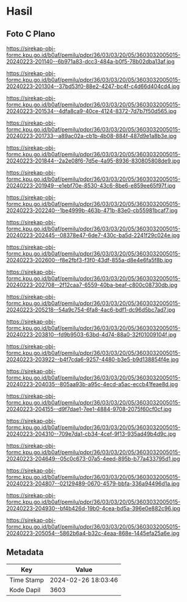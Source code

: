 # Hasil

## Foto C Plano

https://sirekap-obj-formc.kpu.go.id/b0af/pemilu/pdpr/36/03/03/20/05/3603032005015-20240223-201140--6b971a83-dcc3-484a-b0f5-78b02dba13af.jpg

https://sirekap-obj-formc.kpu.go.id/b0af/pemilu/pdpr/36/03/03/20/05/3603032005015-20240223-201304--37bd53f0-88e2-4247-bc4f-c4d66d404cd4.jpg

https://sirekap-obj-formc.kpu.go.id/b0af/pemilu/pdpr/36/03/03/20/05/3603032005015-20240223-201534--4dfa8ca9-40ce-4124-8372-7d7b7f50d565.jpg

https://sirekap-obj-formc.kpu.go.id/b0af/pemilu/pdpr/36/03/03/20/05/3603032005015-20240223-201733--a89ac02a-cb1b-4b08-884f-487d9e1a8b3e.jpg

https://sirekap-obj-formc.kpu.go.id/b0af/pemilu/pdpr/36/03/03/20/05/3603032005015-20240223-201844--2a2e08f6-7d5e-4a95-8936-830805808de9.jpg

https://sirekap-obj-formc.kpu.go.id/b0af/pemilu/pdpr/36/03/03/20/05/3603032005015-20240223-201949--e1ebf70e-8530-43c6-8be6-e859ee65f97f.jpg

https://sirekap-obj-formc.kpu.go.id/b0af/pemilu/pdpr/36/03/03/20/05/3603032005015-20240223-202240--1be4999b-463b-471b-83e0-cb55981bcaf7.jpg

https://sirekap-obj-formc.kpu.go.id/b0af/pemilu/pdpr/36/03/03/20/05/3603032005015-20240223-202445--08378e47-6de7-430c-ba5d-2241f29c024e.jpg

https://sirekap-obj-formc.kpu.go.id/b0af/pemilu/pdpr/36/03/03/20/05/3603032005015-20240223-202600--f8e2fbf3-f3f0-43df-855a-d8e4e6fa5f8b.jpg

https://sirekap-obj-formc.kpu.go.id/b0af/pemilu/pdpr/36/03/03/20/05/3603032005015-20240223-202708--2f12caa7-6559-40ba-beaf-c800c08730db.jpg

https://sirekap-obj-formc.kpu.go.id/b0af/pemilu/pdpr/36/03/03/20/05/3603032005015-20240223-205218--54a9c754-6fa8-4ac6-bdf1-dc96d5bc7ad7.jpg

https://sirekap-obj-formc.kpu.go.id/b0af/pemilu/pdpr/36/03/03/20/05/3603032005015-20240223-203810--fd9b9503-63bd-4d74-88a0-32f01009104f.jpg

https://sirekap-obj-formc.kpu.go.id/b0af/pemilu/pdpr/36/03/03/20/05/3603032005015-20240223-203922--b4f7cda6-9257-4480-b3e5-b9d138854f4e.jpg

https://sirekap-obj-formc.kpu.go.id/b0af/pemilu/pdpr/36/03/03/20/05/3603032005015-20240223-204035--805aa93b-a95c-4ecd-a5ac-eccb41feae8d.jpg

https://sirekap-obj-formc.kpu.go.id/b0af/pemilu/pdpr/36/03/03/20/05/3603032005015-20240223-204155--d9f7dae1-7ee1-4884-9708-2075f60cf0cf.jpg

https://sirekap-obj-formc.kpu.go.id/b0af/pemilu/pdpr/36/03/03/20/05/3603032005015-20240223-204310--709e7da1-cb34-4cef-9f13-935ad49b4d9c.jpg

https://sirekap-obj-formc.kpu.go.id/b0af/pemilu/pdpr/36/03/03/20/05/3603032005015-20240223-204649--05c0c673-07a5-4eed-895b-b77a433795d1.jpg

https://sirekap-obj-formc.kpu.go.id/b0af/pemilu/pdpr/36/03/03/20/05/3603032005015-20240223-204807--02129489-0670-4579-bbfa-336a94496d1a.jpg

https://sirekap-obj-formc.kpu.go.id/b0af/pemilu/pdpr/36/03/03/20/05/3603032005015-20240223-204930--bf4b426d-19b0-4cea-bd5a-396e0e882c96.jpg

https://sirekap-obj-formc.kpu.go.id/b0af/pemilu/pdpr/36/03/03/20/05/3603032005015-20240223-205054--5862b6a4-b32c-4eaa-868e-1445efa25a6e.jpg


## Metadata

| Key        | Value               |
| ---------- | ------------------- |
| Time Stamp | 2024-02-26 18:03:46 |
| Kode Dapil | 3603                |



